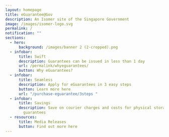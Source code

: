 ```yaml
---
layout: homepage
title: eGuarantee@Gov
description: An Isomer site of the Singapore Government
image: /images/isomer-logo.svg
permalink: /
notification: ""
sections:
  - hero:
      background: /images/banner 2 (2-cropped).png
  - infobar:
      title: Swift
      description: Guarantees can be issued in less than 1 day
      url: /permalink/whyeguarantees/
      button: Why eGuarantees?
  - infobar:
      title: Seamless
      description: Apply for eGuarantees in 3 easy steps
      button: Learn more here
      url: "/purchase-eguarantee/3steps "
  - infobar:
      title: Savings
      description: Save on courier charges and costs for physical storage of paper
        guarantees
  - resources:
      title: Media Releases
      button: Find out more here
---
```

